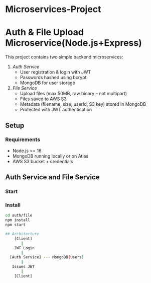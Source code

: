 # Microservices-Project
# Auth & File Upload Microservice(Node.js+Express)

This project contains two simple backend microservices:
1. *Auth Service*  
   - User registration & login with JWT  
   - Passwords hashed using bcrypt  
   - MongoDB for user storage  
2. *File Service*  
   - Upload files (max 50MB, raw binary – not multipart)  
   - Files saved to AWS S3  
   - Metadata (filename, size, userId, S3 key) stored in MongoDB  
   - Protected with JWT authentication

## Setup
### Requirements
- Node.js >= 16  
- MongoDB running locally or on Atlas  
- AWS S3 bucket + credentials

## Auth Service and File Service
### Start
### Install
```bash
cd auth/file
npm install
npm start

## Architecture
    [Client]
       |
    JWT Login
       |
  [Auth Service] --- MongoDB(Users)
       |
   Issues JWT
       |
    [Client]
